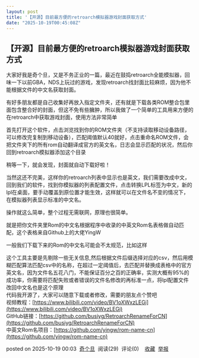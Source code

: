 ```yaml
---
layout: post
title: '【开源】目前最方便的retroarch模拟器游戏封面获取方式'
date: "2025-10-19T00:45:08Z"
---
```

【开源】目前最方便的retroarch模拟器游戏封面获取方式
------------------------------

大家好我是奇个旦，又是不务正业的一篇，最近在鼓捣retroarch全能模拟器，回味一下以前GBA，NDS上玩过的游戏，发现retroarch找封面比较麻烦，因为他不能根据文件的中文名获取封面。  
  
有好多朋友都是自己收集好再放入指定文件夹，还有就是下载各类ROM整合包里面包含整合好的封面，但这不免有些臃肿，所以我做了一个简单的工具用来方便的在retroarch中获取游戏封面，使用方法非常简单  
  
首先打开这个软件，点击浏览找到你的ROM文件夹（不支持读取移动设备路径，可以修改完复制到移动设备），匹配阈值默认40就好，点击重命名ROM文件，会把文件夹下的所有rom自动翻译成官方的英文名，日志会显示匹配的状况，然后你回到retroarch模拟器添加这个目录  
  
  
稍等一下，就会发现，封面就自动下载好啦！  
  
当然这还不完美，这样你的retroarch列表中显示也是英文，我们需要改成中文，回到我们的软件，找到你模拟器的列表配置文件，点击转换LPL标签为中文，新的lpl在桌面，要手动覆盖到原位置才能生效，这样就可以在文件名不变的情况下，在模拟器列表显示标准的中文名。  
  
操作就这么简单，整个过程无需联网，原理也很简单。

就是把你文件夹里Rom的中文名根据程序中收录的中英文Rom名表格做自动匹配，这个表格来自Github上的大佬YingW  
  
一般我们下载下来的Rom的中文名可能会不太规范，比如这样  
  
这个工具主要是先剔除一些无关信息,然后根据文件后缀选择对应的csv，然后用模糊匹配算法匹配csv中的名称，在超过一定阈值后，去匹配并替换成表格中的官方英文名，因为文件名五花八门，不能保证百分之百的正确率，实测大概有95%的成功率，你需要将匹配失败或者错误的文件名修改的再标准一点，将lpl配置文件改回中文名也是这个原理  
代码我开源了，大家可以随意下载或者修改，需要的朋友点个赞吧  
视频教程：[https://www.bilibili.com/video/BV1oXWxzLEGi](https://www.bilibili.com/video/BV1oXWxzLEGi)  
GitHub链接：[https://github.com/busiyg/RetroarchRenameForCN](https://github.com/busiyg/RetroarchRenameForCN)  
中英文Rom名项目：[https://github.com/yingw/rom-name-cn](https://github.com/yingw/rom-name-cn)

posted on 2025-10-19 00:03  [奇个旦](https://www.cnblogs.com/Mr147)  阅读(29)  评论(0)    [收藏](javascript:void\(0\))  [举报](javascript:void\(0\))